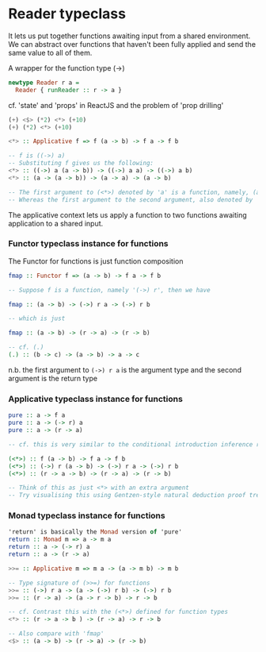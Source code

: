 # Reader typeclass

It lets us put together functions awaiting input from a shared environment. We can abstract over functions that haven't been fully applied and send the same value to all of them.

A wrapper for the function type (->)

```haskell
newtype Reader r a =
  Reader { runReader :: r -> a }
```

cf. 'state' and 'props' in ReactJS and the problem of 'prop drilling'

```haskell
(+) <$> (*2) <*> (+10)
(+) (*2) <*> (+10)

<*> :: Applicative f => f (a -> b) -> f a -> f b 

-- f is ((->) a)
-- Substituting f gives us the following:
<*> :: ((->) a (a -> b)) -> ((->) a a) -> ((->) a b)
<*> :: (a -> (a -> b)) -> (a -> a) -> (a -> b)

-- The first argument to (<*>) denoted by 'a' is a function, namely, (a -> a). In this case, this will be the (+10) function.
-- Whereas the first argument to the second argument, also denoted by 'a', is an Integer. In this case, this will be the argument to (*2) and (+10).
```

The applicative context lets us apply a function to two functions awaiting application to a shared input.

### Functor typeclass instance for functions

The Functor for functions is just function composition

```haskell
fmap :: Functor f => (a -> b) -> f a -> f b

-- Suppose f is a function, namely '(->) r', then we have

fmap :: (a -> b) -> (->) r a -> (->) r b 

-- which is just

fmap :: (a -> b) -> (r -> a) -> (r -> b)

-- cf. (.)
(.) :: (b -> c) -> (a -> b) -> a -> c
```

n.b. the first argument to `(->) r a` is the argument type and the second argument is the return type


### Applicative typeclass instance for functions

```haskell
pure :: a -> f a
pure :: a -> (-> r) a 
pure :: a -> (r -> a)

-- cf. this is very similar to the conditional introduction inference rule in logic

(<*>) :: f (a -> b) -> f a -> f b 
(<*>) :: (->) r (a -> b) -> (->) r a -> (->) r b 
(<*>) :: (r -> a -> b) -> (r -> a) -> (r -> b)

-- Think of this as just <*> with an extra argument
-- Try visualising this using Gentzen-style natural deduction proof tree.
```

### Monad typeclass instance for functions

```haskell
'return' is basically the Monad version of 'pure'
return :: Monad m => a -> m a 
return :: a -> (-> r) a 
return :: a -> (r -> a)

>>= :: Applicative m => m a -> (a -> m b) -> m b

-- Type signature of (>>=) for functions
>>= :: (->) r a -> (a -> (->) r b) -> (->) r b 
>>= :: (r -> a) -> (a -> r -> b) -> r -> b

-- cf. Contrast this with the (<*>) defined for function types
<*> :: (r -> a -> b ) -> (r -> a) -> r -> b

-- Also compare with 'fmap'
<$> :: (a -> b) -> (r -> a) -> (r -> b)
```
